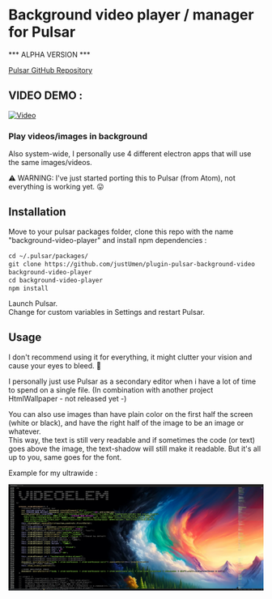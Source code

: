 # Background video player / manager for Pulsar

*** ALPHA VERSION ***

[Pulsar GitHub Repository](https://github.com/pulsar-edit/pulsar)

## VIDEO DEMO :

[![Video](https://img.youtube.com/vi/n8YT5_3DOlw/0.jpg)](https://www.youtube.com/watch?v=n8YT5_3DOlw)

### Play videos/images in background

Also system-wide, I personally use 4 different electron apps that will use the same images/videos.

⚠️ WARNING: I've just started porting this to Pulsar (from Atom), not everything is working yet. 😛

## Installation

Move to your pulsar packages folder, clone this repo with the name "background-video-player" and install npm dependencies :

    cd ~/.pulsar/packages/
    git clone https://github.com/justUmen/plugin-pulsar-background-video background-video-player
    cd background-video-player
    npm install

Launch Pulsar.  
Change for custom variables in Settings and restart Pulsar.

## Usage

I don't recommend using it for everything, it might clutter your vision and cause your eyes to bleed. 🫣

I personally just use Pulsar as a secondary editor when i have a lot of time to spend on a single file. (In combination with another project HtmlWallpaper - not released yet -)

You can also use images than have plain color on the first half the screen (white or black), and have the right half of the image to be an image or whatever.  
This way, the text is still very readable and if sometimes the code (or text) goes above the image, the text-shadow will still make it readable. But it's all up to you, same goes for the font.  

Example for my ultrawide : 

![Screenshot](screenshot.png)